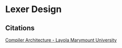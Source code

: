# Lexer Design

## Citations
[Compiler Architecture - Layola Marymount University](https://cs.lmu.edu/~ray/notes/compilerarchitecture/)
